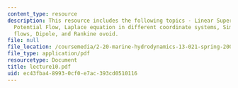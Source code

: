 ```yaml
---
content_type: resource
description: This resource includes the following topics - Linear Superposition for
  Potential Flow, Laplace equation in different coordinate systems, Simple Potential
  flows, Dipole, and Rankine ovoid.
file: null
file_location: /coursemedia/2-20-marine-hydrodynamics-13-021-spring-2005/ec43fba489930cf0e7ac393cd0510116_lecture10.pdf
file_type: application/pdf
resourcetype: Document
title: lecture10.pdf
uid: ec43fba4-8993-0cf0-e7ac-393cd0510116
---
```

